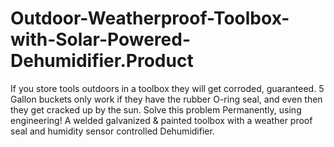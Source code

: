 # Outdoor-Weatherproof-Toolbox-with-Solar-Powered-Dehumidifier.Product
If you store tools outdoors in a toolbox they will get corroded, guaranteed. 5 Gallon buckets only work if they have the rubber O-ring seal, and even then they get cracked up by the sun. Solve this problem Permanently, using engineering! A welded galvanized &amp; painted toolbox with a weather proof seal and humidity sensor controlled Dehumidifier.
